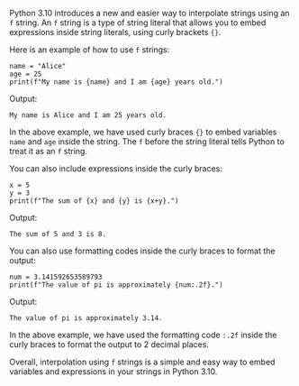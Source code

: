 Python 3.10 introduces a new and easier way to interpolate strings using an `f` string. An `f` string is a type of string literal that allows you to embed expressions inside string literals, using curly brackets `{}`.

Here is an example of how to use `f` strings:

```
name = "Alice"
age = 25
print(f"My name is {name} and I am {age} years old.")
```

Output:
```
My name is Alice and I am 25 years old.
```

In the above example, we have used curly braces `{}` to embed variables `name` and `age` inside the string. The `f` before the string literal tells Python to treat it as an `f` string.

You can also include expressions inside the curly braces:

```
x = 5
y = 3
print(f"The sum of {x} and {y} is {x+y}.")
```

Output:
```
The sum of 5 and 3 is 8.
```

You can also use formatting codes inside the curly braces to format the output:

```
num = 3.141592653589793
print(f"The value of pi is approximately {num:.2f}.")
```

Output:
```
The value of pi is approximately 3.14.
```

In the above example, we have used the formatting code `:.2f` inside the curly braces to format the output to 2 decimal places.

Overall, interpolation using `f` strings is a simple and easy way to embed variables and expressions in your strings in Python 3.10.